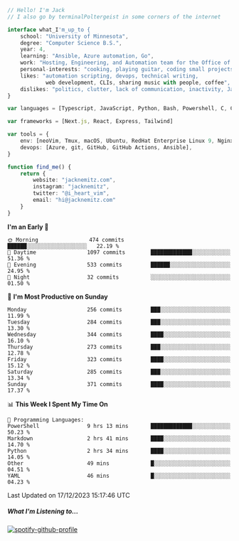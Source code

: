 ```typescript
// Hello! I'm Jack
// I also go by terminalPoltergeist in some corners of the internet

interface what_I'm_up_to {
    school: "University of Minnesota",
    degree: "Computer Science B.S.",
    year: 4,
    learning: "Ansible, Azure automation, Go",
    work: "Hosting, Engineering, and Automation team for the Office of Information Technology at UMN",
    personal-interests: "cooking, playing guitar, coding small projects",
    likes: "automation scripting, devops, technical writing,
            web development, CLIs, sharing music with people, coffee",
    dislikes: "politics, clutter, lack of communication, inactivity, Java",
}

var languages = [Typescript, JavaScript, Python, Bash, Powershell, C, C++, HTML, CSS]

var frameworks = [Next.js, React, Express, Tailwind]

var tools = {
    env: [neoVim, Tmux, macOS, Ubuntu, RedHat Enterprise Linux 9, Nginx, DigitalOcean, Cloudflare],
    devops: [Azure, git, GitHub, GitHub Actions, Ansible],
}

function find_me() {
    return {
        website: "jacknemitz.com",
        instagram: "jacknemitz",
        twitter: "@i_heart_vim",
        email: "hi@jacknemitz.com"
    }
}
```

<!--START_SECTION:waka-->
**I'm an Early 🐤** 

```text
🌞 Morning                474 commits         ██████░░░░░░░░░░░░░░░░░░░   22.19 % 
🌆 Daytime                1097 commits        █████████████░░░░░░░░░░░░   51.36 % 
🌃 Evening                533 commits         ██████░░░░░░░░░░░░░░░░░░░   24.95 % 
🌙 Night                  32 commits          ░░░░░░░░░░░░░░░░░░░░░░░░░   01.50 % 
```
📅 **I'm Most Productive on Sunday** 

```text
Monday                   256 commits         ███░░░░░░░░░░░░░░░░░░░░░░   11.99 % 
Tuesday                  284 commits         ███░░░░░░░░░░░░░░░░░░░░░░   13.30 % 
Wednesday                344 commits         ████░░░░░░░░░░░░░░░░░░░░░   16.10 % 
Thursday                 273 commits         ███░░░░░░░░░░░░░░░░░░░░░░   12.78 % 
Friday                   323 commits         ████░░░░░░░░░░░░░░░░░░░░░   15.12 % 
Saturday                 285 commits         ███░░░░░░░░░░░░░░░░░░░░░░   13.34 % 
Sunday                   371 commits         ████░░░░░░░░░░░░░░░░░░░░░   17.37 % 
```


📊 **This Week I Spent My Time On** 

```text
💬 Programming Languages: 
PowerShell               9 hrs 13 mins       █████████████░░░░░░░░░░░░   50.23 % 
Markdown                 2 hrs 41 mins       ████░░░░░░░░░░░░░░░░░░░░░   14.70 % 
Python                   2 hrs 34 mins       ████░░░░░░░░░░░░░░░░░░░░░   14.05 % 
Other                    49 mins             █░░░░░░░░░░░░░░░░░░░░░░░░   04.51 % 
YAML                     46 mins             █░░░░░░░░░░░░░░░░░░░░░░░░   04.23 % 
```


 Last Updated on 17/12/2023 15:17:46 UTC
<!--END_SECTION:waka-->

##### What I'm Listening to...

[![spotify-github-profile](https://spotify-github-profile.vercel.app/api/view?uid=jack.nemitz&cover_image=true&show_offline=true&bar_color=53b14f&bar_color_cover=false&background_color=121212FF)](https://spotify-github-profile.vercel.app/api/view?uid=jack.nemitz&redirect=true)

